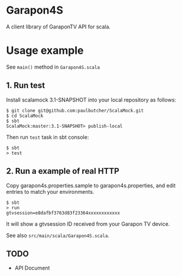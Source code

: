 # Garapon4S
A client library of GaraponTV API for scala.

# Usage example
See `main()` method in `Garapon4S.scala`

## 1. Run test
Install scalamock 3.1-SNAPSHOT into your local repository as follows:

```
$ git clone git@github.com:paulbutcher/ScalaMock.git
$ cd ScalaMock
$ sbt
ScalaMock:master:3.1-SNAPSHOT> publish-local
```

Then run `test` task in sbt console:

```
$ sbt
> test
```

## 2. Run a example of real HTTP
Copy garapon4s.properties.sample to garapon4s.properties, and edit entries to match your environments.

```
$ sbt
> run
gtvsession=e8dafbf3763d83f23364xxxxxxxxxxxx
```

It will show a gtvsession ID received from your Garapon TV device.

See also `src/main/scala/Garapon4S.scala`.

## TODO
- API Document
